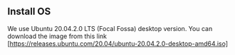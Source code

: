 ## Install OS

We use Ubuntu 20.04.2.0 LTS (Focal Fossa) desktop version. You can download the image from this link [https://releases.ubuntu.com/20.04/ubuntu-20.04.2.0-desktop-amd64.iso]

